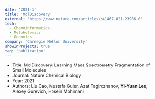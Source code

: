 ```yaml
---
date: '2021-1'
title: 'MolDiscovery'
external: 'https://www.nature.com/articles/s41467-021-23986-0'
tech:
  - Chemoinformatics
  - Metabolomics
  - Genomics
company: 'Carnegie Mellon University'
showInProjects: true 
tag: 'publication'
---
```


- Title: MolDiscovery: Learning Mass Spectrometry Fragmentation of Small Molecules
- Journal: Nature Chemical Biology
- Year: 2021
- Authors: Liu Cao, Mustafa Guler, Azat Tagirdzhanov, <b>Yi-Yuan Lee</b>, Alexey Gurevich, Hosein Mohimani
